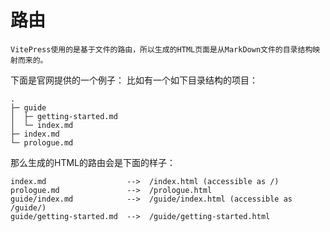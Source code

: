 # 路由
    VitePress使用的是基于文件的路由，所以生成的HTML页面是从MarkDown文件的目录结构映射而来的。
下面是官网提供的一个例子：
比如有一个如下目录结构的项目：
```
.
├─ guide
│  ├─ getting-started.md
│  └─ index.md
├─ index.md
└─ prologue.md
```
那么生成的HTML的路由会是下面的样子：
```
index.md                  -->  /index.html (accessible as /)
prologue.md               -->  /prologue.html
guide/index.md            -->  /guide/index.html (accessible as /guide/)
guide/getting-started.md  -->  /guide/getting-started.html
```